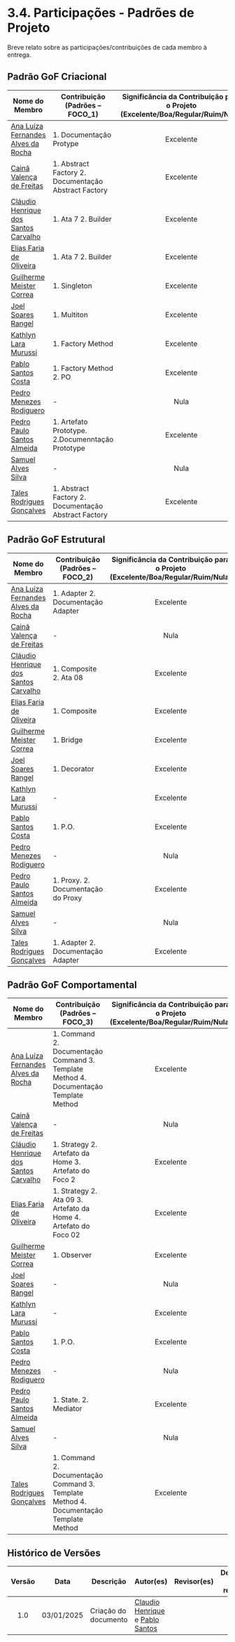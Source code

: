 # 3.4. Participações - Padrões de Projeto

Breve relato sobre as participações/contribuições de cada membro à entrega.

## Padrão GoF Criacional

|Nome do Membro | Contribuição (Padrões – FOCO_1) | Significância da Contribuição para o Projeto (Excelente/Boa/Regular/Ruim/Nula) | Comprobatórios Claros (com link)
|--|--|:--:|--|
| [Ana Luíza Fernandes Alves da Rocha][AnaGH] |1. Documentação Protype | Excelente |[Issue #9](https://github.com/UnBArqDsw2024-2/2024.2_G5_Turismo_Entrega_03/issues/9) |
| [Cainã Valença de Freitas][CainaGH] |1. Abstract Factory 2. Documentação Abstract Factory | Excelente  |[Issue #7](https://github.com/UnBArqDsw2024-2/2024.2_G5_Turismo_Entrega_03/issues/7) |
|[Cláudio Henrique dos Santos Carvalho][ClaudioGH]|1. Ata 7 2. Builder | Excelente |[Ata 7](https://unbarqdsw2024-2.github.io/2024.2_G5_Turismo_Entrega_03/#/atas/ata_07), [Artefato Builder](https://unbarqdsw2024-2.github.io/2024.2_G5_Turismo_Entrega_03/#/PadroesDeProjeto/criacionais/3.1.3.Builder), [Issue #8](https://github.com/UnBArqDsw2024-2/2024.2_G5_Turismo_Entrega_03/issues/8)  |
|[Elias Faria de Oliveira][EliasGH]|1. Ata 7 2. Builder | Excelente |[Ata 7](https://unbarqdsw2024-2.github.io/2024.2_G5_Turismo_Entrega_03/#/atas/ata_07), [Artefato Builder](https://unbarqdsw2024-2.github.io/2024.2_G5_Turismo_Entrega_03/#/PadroesDeProjeto/criacionais/3.1.3.Builder), [Issue #8](https://github.com/UnBArqDsw2024-2/2024.2_G5_Turismo_Entrega_03/issues/8) |
|[Guilherme Meister Correa][GuilhermeGH]|1. Singleton | Excelente  |[Issue #10](https://github.com/UnBArqDsw2024-2/2024.2_G5_Turismo_Entrega_03/issues/10) |
|[Joel Soares Rangel][JoelGH]|1. Multiton | Excelente |[Issue#11](https://github.com/UnBArqDsw2024-2/2024.2_G5_Turismo_Entrega_03/issues/11) |
|[Kathlyn Lara Murussi][KathlynGH]| 1. Factory Method | Excelente |[Issue #6](https://github.com/UnBArqDsw2024-2/2024.2_G5_Turismo_Entrega_03/issues/6)|
|[Pablo Santos Costa][PabloGH]|1. Factory Method 2. PO | Excelente  |[Issue #6](https://github.com/UnBArqDsw2024-2/2024.2_G5_Turismo_Entrega_03/issues/6) |
| [Pedro Menezes Rodiguero][PedroRGH] |- | Nula | - |
| [Pedro Paulo Santos Almeida][PedroPGH] | 1. Artefato Prototype. 2.Documenntação Prototype | Excelente | [Issue #9](https://github.com/UnBArqDsw2024-2/2024.2_G5_Turismo_Entrega_03/issues/9) |
|[Samuel Alves Silva][SamuelGH]|-| Nula  |- |
| [Tales Rodrigues Gonçalves][TalesGH] |1. Abstract Factory 2. Documentação Abstract Factory | Excelente  |[Issue #7](https://github.com/UnBArqDsw2024-2/2024.2_G5_Turismo_Entrega_03/issues/7) [Reunião](https://www.youtube.com/watch?v=xMtuOIZfCDI) |



## Padrão GoF Estrutural
|Nome do Membro | Contribuição (Padrões – FOCO_2) | Significância da Contribuição para o Projeto (Excelente/Boa/Regular/Ruim/Nula) | Comprobatórios Claros (com link)
|--|--|:--:|--|
| [Ana Luíza Fernandes Alves da Rocha][AnaGH] |1. Adapter 2. Documentação Adapter |Excelente | [Issue #17] (https://github.com/UnBArqDsw2024-2/2024.2_G5_Turismo_Entrega_03/issues/17) [Reunião] (https://youtu.be/mUsVVgIJyLg)|
| [Cainã Valença de Freitas][CainaGH] |- | Nula  |- |
|[Cláudio Henrique dos Santos Carvalho][ClaudioGH]|1. Composite 2. Ata 08 | Excelente |[Issue #19 - Comnposite](https://github.com/UnBArqDsw2024-2/2024.2_G5_Turismo_Entrega_03/issues/19), [Artefato Composite](https://unbarqdsw2024-2.github.io/2024.2_G5_Turismo_Entrega_03/#/PadroesDeProjeto/estruturais/3.2.3.Composite), [Ata 8](https://unbarqdsw2024-2.github.io/2024.2_G5_Turismo_Entrega_03/#/atas/ata_08)  |
|[Elias Faria de Oliveira][EliasGH]|1. Composite  | Excelente |[Issue #19 - Composite](https://github.com/UnBArqDsw2024-2/2024.2_G5_Turismo_Entrega_03/issues/19), [Artefato Composite](https://unbarqdsw2024-2.github.io/2024.2_G5_Turismo_Entrega_03/#/PadroesDeProjeto/estruturais/3.2.3.Composite) |
|[Guilherme Meister Correa][GuilhermeGH]|1. Bridge | Excelente  |[Issue #18](https://github.com/UnBArqDsw2024-2/2024.2_G5_Turismo_Entrega_03/issues/18) |
|[Joel Soares Rangel][JoelGH]| 1. Decorator | Excelente |[Issue#20](https://github.com/UnBArqDsw2024-2/2024.2_G5_Turismo_Entrega_03/issues/20) |
|[Kathlyn Lara Murussi][KathlynGH]| - | Excelente |-|
|[Pablo Santos Costa][PabloGH]|1. P.O. | Excelente |- |
| [Pedro Menezes Rodiguero][PedroRGH] |- | Nula | - |
| [Pedro Paulo Santos Almeida][PedroPGH] | 1. Proxy. 2. Documentação do Proxy | Excelente | [Issue #23](https://github.com/UnBArqDsw2024-2/2024.2_G5_Turismo_Entrega_03/issues/23) |
|[Samuel Alves Silva][SamuelGH]|-| Nula  |- |
| [Tales Rodrigues Gonçalves][TalesGH] |1. Adapter 2. Documentação Adapter | Excelente  | [Issue #17](https://github.com/UnBArqDsw2024-2/2024.2_G5_Turismo_Entrega_03/issues/17) [Reunião](https://youtu.be/mUsVVgIJyLg) |


## Padrão GoF Comportamental
|Nome do Membro | Contribuição (Padrões – FOCO_3) | Significância da Contribuição para o Projeto (Excelente/Boa/Regular/Ruim/Nula) | Comprobatórios Claros (com link)
|--|--|:--:|--|
| [Ana Luíza Fernandes Alves da Rocha][AnaGH] | 1. Command 2. Documentação Command 3. Template Method 4. Documentação Template Method| Excelente | [Issue #29] (https://github.com/UnBArqDsw2024-2/2024.2_G5_Turismo_Entrega_03/issues/29), [Issue #35] (https://github.com/UnBArqDsw2024-2/2024.2_G5_Turismo_Entrega_03/issues/35), [Reunião Command ](https://youtu.be/lae8DfEyxfs), [Reunião Template Method](https://youtu.be/uGZ95okAD3s) |
| [Cainã Valença de Freitas][CainaGH] |- | Nula  |- |
|[Cláudio Henrique dos Santos Carvalho][ClaudioGH]|1. Strategy 2. Artefato da Home 3. Artefato do Foco 2 | Excelente |[Artefato Strategy](https://unbarqdsw2024-2.github.io/2024.2_G5_Turismo_Entrega_03/#/PadroesDeProjeto/comportamentais/3.3.1.Strategy), [Issue #34](https://github.com/UnBArqDsw2024-2/2024.2_G5_Turismo_Entrega_03/issues/34)  |
|[Elias Faria de Oliveira][EliasGH]|1. Strategy 2. Ata 09 3. Artefato da Home 4. Artefato do Foco 02 | Excelente | [Artefato Strategy](https://github.com/UnBArqDsw2024-2/2024.2_G5_Turismo_Entrega_03/issues/34), [Ata 09](https://unbarqdsw2024-2.github.io/2024.2_G5_Turismo_Entrega_03/#/atas/ata_09), [Artefato da Home](https://github.com/UnBArqDsw2024-2/2024.2_G5_Turismo_Entrega_03/issues/43), [Artefato foco 02](https://github.com/UnBArqDsw2024-2/2024.2_G5_Turismo_Entrega_03/issues/24) |
|[Guilherme Meister Correa][GuilhermeGH]|1. Observer | Excelente  |[Issue #32](https://github.com/UnBArqDsw2024-2/2024.2_G5_Turismo_Entrega_03/issues/32) |
|[Joel Soares Rangel][JoelGH]|- | Nula |- |
|[Kathlyn Lara Murussi][KathlynGH]| - | Excelente |-|
|[Pablo Santos Costa][PabloGH]|1. P.O. | Excelente  |- |
| [Pedro Menezes Rodiguero][PedroRGH] |- | Nula | - |
| [Pedro Paulo Santos Almeida][PedroPGH] | 1. State. 2. Mediator | Excelente | [Issue #33](https://github.com/UnBArqDsw2024-2/2024.2_G5_Turismo_Entrega_03/issues/33), [issue #31](https://github.com/UnBArqDsw2024-2/2024.2_G5_Turismo_Entrega_03/issues/31) |
|[Samuel Alves Silva][SamuelGH]|-| Nula  |- |
| [Tales Rodrigues Gonçalves][TalesGH] |1. Command 2. Documentação Command 3. Template Method 4. Documentação Template Method | Excelente  |[Issue #29] (https://github.com/UnBArqDsw2024-2/2024.2_G5_Turismo_Entrega_03/issues/29), [Issue #35] (https://github.com/UnBArqDsw2024-2/2024.2_G5_Turismo_Entrega_03/issues/35), [Reunião Command ](https://youtu.be/lae8DfEyxfs), [Reunião Template Method](https://youtu.be/uGZ95okAD3s) |


## Histórico de Versões

| Versão | Data | Descrição | Autor(es) | Revisor(es) | Detalhes da revisão |
| :----: | :--: | --------- | ----------- | ------ | :---: |
| 1.0  | 03/01/2025 | Criação do documento | [Claudio Henrique][ClaudioGH] e [Pablo Santos][PabloGH] | |  |

[AnaGH]: https://github.com/analufernanndess
[CainaGH]: https://github.com/freitasc
[ClaudioGH]: https://github.com/claudiohsc
[EliasGH]: https://github.com/EliasOliver21
[GuilhermeGH]: https://github.com/gmeister18
[IgorGH]: https://github.com/Igor-Thiago
[JoelGH]: https://github.com/JoelSRangel
[KathlynGH]: https://github.com/klmurussi
[PabloGH]: https://github.com/pabloheika
[PedroRGH]: https://github.com/pedro-rodiguero
[PedroPGH]: https://github.com/Pedrin0030
[SamuelGH]: https://github.com/samuelalvess
[TalesGH]: https://github.com/TalesRG